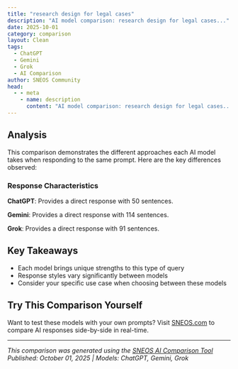 ```yaml
---
title: "research design for legal cases"
description: "AI model comparison: research design for legal cases..."
date: 2025-10-01
category: comparison
layout: Clean
tags:
  - ChatGPT
  - Gemini
  - Grok
  - AI Comparison
author: SNEOS Community
head:
  - - meta
    - name: description
      content: "AI model comparison: research design for legal cases..."
---
```


<ChatComparison
  title="research design for legal cases"
  prompt="research design for legal cases"
  :responses='{"ChatGPT": "Certainly! Below is an overview and guide to research design specifically tailored for legal cases:\n\n---\n\n## Research Design for Legal Cases\n\n**Research design** in the context of legal cases refers to the structured framework or plan that guides the collection, analysis, and interpretation of information relevant to a legal issue or case. It ensures that the research process is systematic, objective, and thorough.\n\n### 1. Define the Research Problem\n- Identify the specific legal issue(s) or question(s) to be addressed.\n- Example: \u201CWhat precedents determine liability in product defect cases in jurisdiction X?\u201D\n\n### 2. Set Objectives and Scope\n- Clearly state what you aim to achieve.\n- Define the boundaries of your research (e.g., jurisdictional limits, time frames).\n- Example: To analyze recent case law related to contract breach in state Y over the past 10 years.\n\n### 3. Choose the Type of Research\n- **Doctrinal (Black-letter Law) Research:** Focuses on analyzing statutes, case law, and legal principles.\n- **Empirical Research:** Gathers data through surveys, interviews, or experiments related to legal processes or outcomes.\n- **Comparative Legal Research:** Compares laws or legal systems to understand differences and similarities.\n- **Historical Research:** Examines the origin and development of legal doctrines.\n\n### 4. Research Methodology\n- **Data Sources:**\n - **Primary Legal Sources:** Statutes, regulations, judicial decisions, constitutions.\n - **Secondary Sources:** Legal commentaries, textbooks, law review articles, treatises.\n - **Other Materials:** Government reports, official guidelines, legal databases (Westlaw, LexisNexis).\n\n- **Data Collection Techniques:**\n - Case law retrieval and analysis.\n - Statutory interpretation.\n - Interviews with legal experts or practitioners.\n - Surveys or questionnaires (if empirical).\n\n- **Data Analysis:**\n - Critical analysis of legal texts.\n - Comparative analysis.\n - Content analysis.\n - Statistical analysis (in empirical research).\n\n### 5. Sampling (if applicable)\n- Select specific cases, statutes, or respondents to focus on, particularly for empirical or comparative studies.\n- Ensure representativeness and relevance.\n\n### 6. Ethical Considerations\n- Maintain confidentiality and privacy when dealing with sensitive legal information or participant data.\n- Avoid plagiarism and ensure proper citations.\n\n### 7. Structure Your Research\n- Introduction and Statement of Problem\n- Literature Review\n- Methodology\n- Analysis and Findings\n- Conclusion and Recommendations\n\n### 8. Tools and Resources\n- Legal research databases (e.g., Westlaw, LexisNexis, HeinOnline)\n- Citation tools (e.g., Zotero, EndNote)\n- Legal writing guides to ensure clarity and precision.\n\n---\n\n### Example: Research Design for a Legal Case Study on Contract Breach\n\n| Step | Description |\n|-------|-------------|\n| Research Problem | Determine how courts interpret \u201Cmaterial breach\u201D in commercial contracts in State Z. |\n| Objectives | Analyze case law from the past 5 years on material breach definitions and rulings. |\n| Type | Doctrinal legal research. |\n| Methodology | Collect relevant court decisions from legal databases. Conduct case analysis focusing on court reasoning, outcomes, and dissenting opinions. |\n| Analysis | Categorize cases by ruling trends, identify key factors influencing decisions. |\n| Ethical | Properly cite all decisions, maintain neutrality. |\n\n---\n\nIf you need a customized research design template or help with a specific legal case, please provide additional details!", "Gemini": "Okay, let\u0027s break down research design for legal cases. It\u0027s not *exactly* the same as designing a scientific experiment, but there\u0027s a lot of overlap in the thinking. The core idea is to gather evidence in a strategic and organized way to support your legal argument.\n\n**I. Core Principles \u0026 Goals**\n\n* **Objective:** The primary goal is to gather evidence to support your legal theory (or to undermine the opposing side\u0027s theory). This means identifying the key facts and legal issues at stake in the case.\n* **Focus:** Your research design should be tightly focused on the specific legal questions that need to be answered. Avoid broad or unfocused inquiries.\n* **Efficiency:** Time and resources are almost always limited in legal cases. Your research design should be efficient, prioritizing the most promising avenues of investigation.\n* **Credibility:** The research process must be defensible and credible. This means using reliable sources, documenting your methods, and being prepared to explain your approach to a judge or jury.\n* **Ethical Considerations:** All research must be conducted ethically and in accordance with legal rules. This includes respecting privacy, confidentiality, and attorney-client privilege.\n\n**II. Key Elements of a Legal Research Design**\n\n1. **Define the Legal Issue(s):**\n\n * **Start with the Complaint/Pleadings:** Carefully analyze the complaint, answer, and any motions filed in the case. What are the specific causes of action (e.g., breach of contract, negligence, defamation)? What are the elements that need to be proven for each cause of action?\n * **Identify Key Facts:** What are the crucial facts in dispute? What facts are agreed upon?\n * **Formulate Legal Questions:** Translate the legal issues into specific, answerable questions. Examples:\n * \u0022Did the defendant owe a duty of care to the plaintiff?\u0022\n * \u0022Was the contract validly formed?\u0022\n * \u0022Did the defendant\u0027s actions cause the plaintiff\u0027s damages?\u0022\n * \u0022Is the evidence admissible under the applicable rules of evidence?\u0022\n\n2. **Develop a Legal Theory/Hypothesis:**\n\n * Based on your understanding of the law and the facts, formulate a legal theory of the case. This is your proposed explanation of what happened and why your client should win.\n * A legal theory often includes a *causal* element: \u0022Because of X, Y happened, and therefore Z (legal consequence).\u0022\n * Your theory may be expressed as a hypothesis (a testable statement). For example: \u0022If we can prove that the defendant knew about the dangerous condition, then we can establish negligence.\u0022\n\n3. **Identify Sources of Information:**\n\n * **Legal Sources:**\n * **Statutes:** Relevant federal, state, and local laws.\n * **Case Law:** Decisions from courts that interpret and apply the law (both binding precedent and persuasive authority).\n * **Regulations:** Rules and guidelines issued by government agencies.\n * **Constitutions:** Federal and state constitutions.\n * **Secondary Sources:** Legal encyclopedias, treatises, law review articles, Restatements of the Law (helpful for understanding legal principles, but not binding authority).\n * **Factual Sources:**\n * **Documents:** Contracts, emails, letters, invoices, medical records, police reports, financial statements, etc.\n * **Witnesses:** People who have knowledge of the events in question.\n * **Expert Witnesses:** Individuals with specialized knowledge who can provide opinions on technical or scientific matters.\n * **Physical Evidence:** Objects relevant to the case (e.g., a defective product, a weapon).\n * **Data:** Statistical data, market research, etc.\n * **Public Records:** Property records, corporate filings, court records.\n * **Social Media:** Potentially relevant information posted on social media platforms.\n\n4. **Choose Research Methods:**\n\n * **Legal Research:**\n * **Database Searching:** Using legal databases like Westlaw, LexisNexis, Bloomberg Law, and Fastcase to find statutes, cases, and other legal materials. Effective search terms are crucial.\n * **Citation Analysis:** Using tools like KeyCite and Shepard\u0027s to check the validity of legal authorities and find related cases.\n * **Secondary Source Review:** Consulting legal encyclopedias, treatises, and law review articles for background information and analysis.\n * **Factual Investigation:**\n * **Document Review:** Carefully analyzing documents to identify relevant information. Tools like e-discovery software can be helpful for managing large volumes of documents.\n * **Witness Interviews:** Conducting interviews with witnesses to gather information and assess their credibility.\n * **Depositions:** Taking sworn testimony from witnesses under oath.\n * **Requests for Production of Documents:** Requesting the opposing party to produce relevant documents.\n * **Interrogatories:** Sending written questions to the opposing party.\n * **Site Visits:** Inspecting locations relevant to the case.\n * **Expert Consultation:** Consulting with experts to understand technical or scientific issues and to obtain expert opinions.\n * **Surveillance (Use with Caution):** Under certain circumstances, surveillance may be used to gather evidence. However, it must be conducted legally and ethically.\n * **FOIA/Public Records Requests:** Requesting information from government agencies under freedom of information laws.\n\n5. **Develop a Research Plan:**\n\n * **Prioritize Research Tasks:** What are the most important questions to answer first?\n * **Create a Timeline:** Set deadlines for completing different research tasks.\n * **Allocate Resources:** Determine how much time and money to spend on each research activity.\n * **Document Your Research:** Keep detailed records of your research process, including search terms, sources consulted, and findings. This is essential for maintaining credibility and for being able to explain your research to others. Use tools like research logs or citation management software.\n\n6. **Analyze and Evaluate the Evidence:**\n\n * **Assess the Strength of the Evidence:** Is the evidence credible, reliable, and relevant?\n * **Identify Weaknesses in Your Case:** What are the potential weaknesses in your legal theory or evidence?\n * **Anticipate the Opposing Side\u0027s Arguments:** What arguments is the opposing side likely to make? How can you rebut those arguments?\n * **Refine Your Legal Theory:** Based on your analysis of the evidence, refine your legal theory as needed.\n\n7. **Present Your Findings:**\n\n * **Prepare Legal Memoranda:** Summarize your research findings and legal analysis in legal memoranda.\n * **Draft Pleadings and Motions:** Use your research to draft effective pleadings and motions.\n * **Prepare for Trial:** Use your research to prepare for trial, including preparing witness examinations and developing arguments.\n * **Legal Writing:** All of the above leads to some form of legal writing. It needs to be concise, clear, well-organized, and persuasive.\n\n**III. Examples of Research Designs in Different Types of Cases**\n\n* **Breach of Contract:**\n * **Legal Issue:** Was there a valid contract? Did the defendant breach the contract? What are the damages?\n * **Research Methods:** Review the contract documents, research contract law, interview witnesses to the contract negotiations, obtain expert opinions on damages.\n* **Negligence:**\n * **Legal Issue:** Did the defendant owe a duty of care to the plaintiff? Did the defendant breach that duty? Did the defendant\u0027s breach cause the plaintiff\u0027s injuries?\n * **Research Methods:** Research the relevant standard of care, interview witnesses to the accident, obtain police reports, consult with accident reconstruction experts, review medical records.\n* **Product Liability:**\n * **Legal Issue:** Was the product defective? Did the defect cause the plaintiff\u0027s injuries?\n * **Research Methods:** Examine the product, research product liability law, consult with engineering experts, review product manuals and warnings, research similar incidents.\n* **Criminal Defense:**\n * **Legal Issue:** Did the defendant commit the crime? Was the evidence obtained legally?\n * **Research Methods:** Review the police report, interview witnesses, investigate the crime scene, research relevant criminal law, file motions to suppress evidence.\n\n**IV. Tools and Resources**\n\n* **Legal Research Databases:** Westlaw, LexisNexis, Bloomberg Law, Fastcase\n* **Citation Management Software:** Zotero, Mendeley, EndNote\n* **E-Discovery Software:** Relativity, Disco\n* **Online Legal Research Guides:** Many law schools and libraries offer online guides to legal research.\n* **Legal Blogs and Journals:** Stay up-to-date on developments in the law.\n* **Professional Associations:** Organizations like the American Association for Justice (for plaintiffs\u0027 lawyers) and the National Association of Criminal Defense Lawyers offer resources and training.\n\n**V. Key Considerations**\n\n* **Budget:** Legal research can be expensive, especially if you need to hire experts. Be mindful of your budget and prioritize your research efforts.\n* **Time Constraints:** Legal cases often have strict deadlines. Develop a realistic timeline for your research and stick to it.\n* **Confidentiality:** Protect the confidentiality of your client\u0027s information.\n* **Ethics:** Adhere to the ethical rules of your jurisdiction.\n\n**In summary, designing legal research is about strategically and efficiently gathering the evidence you need to build a strong legal case. It requires a clear understanding of the legal issues, a well-defined legal theory, and a systematic approach to investigation and analysis.** Remember to continually evaluate and refine your research plan as you gather new information. Good luck!\n", "Grok": "Creating a research design for legal cases requires a structured approach to gathering, analyzing, and presenting relevant information to support or defend a case. This design serves as a blueprint for legal research, ensuring that the process is systematic, thorough, and aligned with the objectives of the case. Below is a step-by-step guide for crafting a research design for legal cases:\n\n---\n\n### 1. Define the Objectives of the Research\n - **Purpose**: Clearly outline why the research is being conducted. Is it to build a defense, support a prosecution, draft a contract, or seek a legal opinion?\n - **Key Questions**: Identify the central legal issues or questions that need to be answered. For example:\n - What are the applicable laws or precedents?\n - Are there gaps in the current legal framework that can be exploited or need clarification?\n - What evidence or legal arguments can support the case?\n - **Scope**: Limit the research to specific jurisdictions, areas of law (e.g., criminal, civil, corporate), or time periods.\n\n---\n\n### 2. Identify the Legal Problem or Issue\n - Break down the case into specific legal issues or questions. For example:\n - Does the defendant\u2019s actions constitute a breach of contract under state law?\n - Is there a relevant statute of limitations that applies to the case?\n - Use the \u0022IRAC\u0022 framework (Issue, Rule, Application, Conclusion) to structure the analysis of each issue.\n\n---\n\n### 3. Determine the Research Methodology\n Select the appropriate methods to conduct legal research. Legal research typically falls into two categories:\n - **Doctrinal Research (Black Letter Law)**:\n - Focuses on analyzing statutes, case law, regulations, and legal principles.\n - Primary sources: Constitutions, statutes, regulations, case law (precedents).\n - Secondary sources: Legal treatises, law review articles, commentaries.\n - **Non-Doctrinal Research**:\n - Involves empirical analysis, such as studying the impact of laws, public policy, or societal trends.\n - Methods: Surveys, interviews, statistical analysis of court decisions or outcomes.\n - **Comparative Research**:\n - Compares laws or legal systems across different jurisdictions to draw insights or arguments.\n - **Historical Research**:\n - Examines the historical context of laws or precedents to interpret their intent or relevance.\n\n **Tools for Research**:\n - Legal databases: LexisNexis, Westlaw, Bloomberg Law, or free resources like Google Scholar and government websites.\n - Court records and dockets for relevant case law.\n - Legislative histories for interpreting statutes.\n\n---\n\n### 4. Establish a Theoretical Framework\n - Identify the legal theories or doctrines that underpin the case. For example:\n - Contract law: Theories of consideration, offer, and acceptance.\n - Criminal law: Theories of mens rea (intent) or actus reus (guilty act).\n - Use these theories to guide the interpretation of laws and precedents.\n\n---\n\n### 5. Develop a Research Plan\n - **Step 1: Identify Keywords and Search Terms**:\n - Use legal terminology relevant to the case (e.g., \u201Cnegligence,\u201D \u201Ctort,\u201D \u201Cjurisdiction\u201D).\n - Include synonyms and related concepts.\n - **Step 2: Prioritize Sources**:\n - Start with binding authority (e.g., statutes, case law from the relevant jurisdiction).\n - Supplement with persuasive authority (e.g., case law from other jurisdictions, scholarly articles).\n - **Step 3: Organize Research**:\n - Create a system to catalog findings (e.g., spreadsheets, legal research software).\n - Note citations, summaries of cases, and relevance to the legal issue.\n - **Step 4: Timeframe**:\n - Set deadlines for completing research phases to ensure timely preparation for court filings or hearings.\n\n---\n\n### 6. Analyze and Synthesize Data\n - **Legal Analysis**:\n - Apply the law to the facts of the case using frameworks like IRAC.\n - Identify strengths and weaknesses in the arguments based on precedents and statutes.\n - **Critical Evaluation**:\n - Assess whether the case law or statutes are outdated, contradictory, or subject to interpretation.\n - Consider counterarguments and opposing precedents.\n - **Policy Considerations**:\n - Evaluate the broader implications of the legal arguments (e.g., impact on public policy, equity, justice).\n\n---\n\n### 7. Address Ethical and Practical Considerations\n - Ensure compliance with legal ethics rules, such as avoiding conflicts of interest or misrepresenting facts.\n - Maintain client confidentiality during research.\n - Consider practical constraints like budget, time, and access to resources.\n\n---\n\n### 8. Present Findings\n - **Format**: Depending on the purpose, findings may be presented as:\n - Legal memoranda (for internal use or client advice).\n - Briefs or pleadings (for court submissions).\n - Oral arguments (for hearings or trials).\n - **Clarity and Precision**: Use concise language, logical organization, and proper legal citations (e.g., Bluebook or jurisdiction-specific citation styles).\n - **Supporting Evidence**: Include references to primary and secondary sources to substantiate claims.\n\n---\n\n### 9. Review and Update Research\n - Legal research is dynamic; laws and precedents can change. Use tools like case alerts or updates on legal databases to stay informed.\n - Revisit research as the case evolves (e.g., new evidence, motions, or rulings).\n\n---\n\n### Sample Research Design for a Legal Case\n**Case**: A client sues a company for breach of contract.\n- **Objective**: Determine whether the company failed to fulfill contractual obligations under state law.\n- **Legal Issue**: Does the company\u2019s delay in delivery constitute a material breach of contract?\n- **Methodology**: Doctrinal research focusing on state contract law statutes and case law.\n- **Sources**:\n - Primary: State contract law statutes, relevant court decisions.\n - Secondary: Legal treatises on contract law, law review articles.\n- **Theoretical Framework**: Doctrine of material breach and remedies for breach of contract.\n- **Research Plan**:\n - Search terms: \u201Cmaterial breach,\u201D \u201Ccontract delay,\u201D \u201Cremedies for breach.\u201D\n - Timeline: Complete initial research in 7 days; update as needed.\n- **Analysis**: Use IRAC to evaluate whether the delay meets the criteria for a material breach and identify potential remedies (e.g., damages).\n- **Presentation**: Draft a legal memorandum for the client and a motion for summary judgment for court submission.\n\n---\n\nBy following this structured research design, legal professionals can ensure that their work is comprehensive, focused, and directly relevant to the needs of the case. If you have a specific legal issue or case in mind, I can help tailor the design further!"}' 
  published-date="23:14"
/>

## Analysis

This comparison demonstrates the different approaches each AI model takes when responding to the same prompt. Here are the key differences observed:

### Response Characteristics

**ChatGPT**: Provides a direct response with 50 sentences. 

**Gemini**: Provides a direct response with 114 sentences. 

**Grok**: Provides a direct response with 91 sentences. 

## Key Takeaways

- Each model brings unique strengths to this type of query
- Response styles vary significantly between models
- Consider your specific use case when choosing between these models

## Try This Comparison Yourself

Want to test these models with your own prompts? Visit [SNEOS.com](https://sneos.com) to compare AI responses side-by-side in real-time.

---

*This comparison was generated using the [SNEOS AI Comparison Tool](https://sneos.com)*
*Published: October 01, 2025 | Models: ChatGPT, Gemini, Grok*
